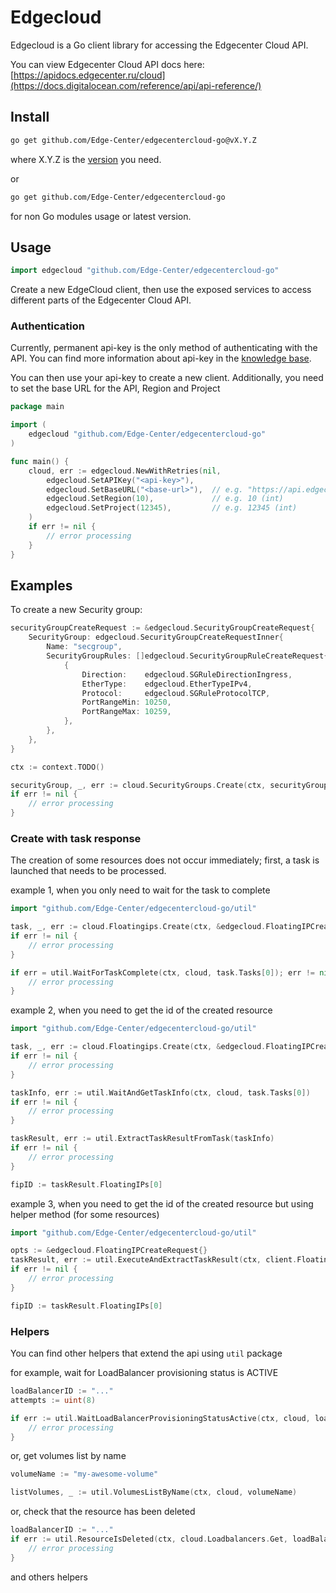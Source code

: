 # Edgecloud

Edgecloud is a Go client library for accessing the Edgecenter Cloud API.

You can view Edgecenter Cloud API docs here: [https://apidocs.edgecenter.ru/cloud](https://docs.digitalocean.com/reference/api/api-reference/)

## Install
```sh
go get github.com/Edge-Center/edgecentercloud-go@vX.Y.Z
```

where X.Y.Z is the [version](https://github.com/Edge-Center/edgecentercloud-go/releases) you need.

or
```sh
go get github.com/Edge-Center/edgecentercloud-go
```
for non Go modules usage or latest version.

## Usage

```go
import edgecloud "github.com/Edge-Center/edgecentercloud-go"
```

Create a new EdgeCloud client, then use the exposed services to
access different parts of the Edgecenter Cloud API.

### Authentication

Currently, permanent api-key is the only method of authenticating with the API.
You can find more information about api-key in the [knowledge base](https://support.edgecenter.ru/knowledge_base/item/257788).

You can then use your api-key to create a new client. 
Additionally, you need to set the base URL for the API, Region and Project 

```go
package main

import (
	edgecloud "github.com/Edge-Center/edgecentercloud-go"
)

func main() {
	cloud, err := edgecloud.NewWithRetries(nil,
		edgecloud.SetAPIKey("<api-key>"),
		edgecloud.SetBaseURL("<base-url>"),  // e.g. "https://api.edgecenter.online/cloud" (string)
		edgecloud.SetRegion(10),             // e.g. 10 (int)
		edgecloud.SetProject(12345),         // e.g. 12345 (int)
	)
	if err != nil {
		// error processing 
    }
}
```

## Examples

To create a new Security group:

```go
securityGroupCreateRequest := &edgecloud.SecurityGroupCreateRequest{
    SecurityGroup: edgecloud.SecurityGroupCreateRequestInner{
        Name: "secgroup",
        SecurityGroupRules: []edgecloud.SecurityGroupRuleCreateRequest{
            {
                Direction:    edgecloud.SGRuleDirectionIngress,
                EtherType:    edgecloud.EtherTypeIPv4,
                Protocol:     edgecloud.SGRuleProtocolTCP,
                PortRangeMin: 10250,
                PortRangeMax: 10259,
            },
        },
    },
}

ctx := context.TODO()

securityGroup, _, err := cloud.SecurityGroups.Create(ctx, securityGroupCreateRequest)
if err != nil {
    // error processing 
}
```

### Create with task response

The creation of some resources does not occur immediately; 
first, a task is launched that needs to be processed.

example 1, when you only need to wait for the task to complete
```go
import "github.com/Edge-Center/edgecentercloud-go/util"

task, _, err := cloud.Floatingips.Create(ctx, &edgecloud.FloatingIPCreateRequest{})
if err != nil {
    // error processing 
}

if err = util.WaitForTaskComplete(ctx, cloud, task.Tasks[0]); err != nil {
    // error processing 
}
```

example 2, when you need to get the id of the created resource
```go
import "github.com/Edge-Center/edgecentercloud-go/util"

task, _, err := cloud.Floatingips.Create(ctx, &edgecloud.FloatingIPCreateRequest{})
if err != nil {
    // error processing 
}

taskInfo, err := util.WaitAndGetTaskInfo(ctx, cloud, task.Tasks[0])
if err != nil {
    // error processing 
}

taskResult, err := util.ExtractTaskResultFromTask(taskInfo)
if err != nil {
    // error processing 
}

fipID := taskResult.FloatingIPs[0]
```

example 3, when you need to get the id of the created resource but using helper method (for some resources)
```go
import "github.com/Edge-Center/edgecentercloud-go/util"

opts := &edgecloud.FloatingIPCreateRequest{}
taskResult, err := util.ExecuteAndExtractTaskResult(ctx, client.Floatingips.Create, opts, cloud)
if err != nil {
    // error processing 
}

fipID := taskResult.FloatingIPs[0]
```

### Helpers
You can find other helpers that extend the api using `util` package

for example, wait for LoadBalancer provisioning status is ACTIVE
```go
loadBalancerID := "..."
attempts := uint(8)

if err := util.WaitLoadBalancerProvisioningStatusActive(ctx, cloud, loadBalancerID, &attempts); err != nil {
    // error processing 
}
```

or, get volumes list by name
```go
volumeName := "my-awesome-volume"

listVolumes, _ := util.VolumesListByName(ctx, cloud, volumeName)
```

or, check that the resource has been deleted
```go
loadBalancerID := "..."
if err := util.ResourceIsDeleted(ctx, cloud.Loadbalancers.Get, loadBalancerID); err != nil {
    // error processing 
}
```
and others helpers


